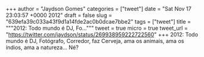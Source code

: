 
+++
author = "Jaydson Gomes"
categories = ["tweet"]
date = "Sat Nov 17 23:03:57 +0000 2012"
draft = false
slug = "639efa39c033a43f9d1a14fde2ac0b0dcae7bbe2"
tags = ["tweet"]
title = """2012: Todo mundo é DJ, Fo..."""
tweet = true
micro = true
tweet_url = "https://twitter.com/jaydson/status/269938959222722560"
+++
2012: Todo mundo é DJ, Fotógrafo, Corredor, faz Cerveja, ama os animais, ama os índios, ama a natureza... Né?
